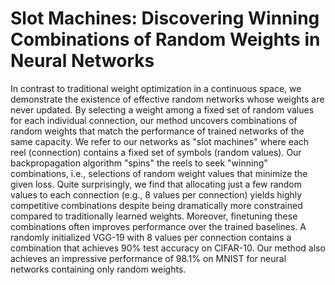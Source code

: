# Slot Machines: Discovering Winning Combinations of Random Weights in Neural Networks

In contrast to traditional weight optimization in a continuous space, we demonstrate the existence of effective random networks whose weights are never updated. By selecting a weight among a fixed set of random values for each individual connection, our method uncovers combinations of random weights that match the performance of trained networks of the same capacity. We refer to our networks as "slot machines" where each reel (connection) contains a fixed set of symbols (random values). Our backpropagation algorithm "spins" the reels to seek "winning"  combinations, i.e., selections of random weight values that minimize the given loss. Quite surprisingly, we find that allocating just a few random values to each connection (e.g., 8 values per connection) yields highly competitive combinations despite being dramatically more constrained compared to traditionally learned weights. Moreover, finetuning these combinations often improves performance over the trained baselines.  A randomly initialized VGG-19 with 8 values per connection contains a combination that achieves 90\% test accuracy on CIFAR-10. Our method also achieves an impressive performance of 98.1% on MNIST for neural networks containing only random weights. 
